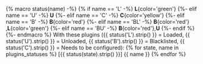 {% macro status(name) -%}
    {% if name == 'L' -%}
        **L**{color='green'}
    {%- elif name == 'U' -%}
        **U**
    {%- elif name == 'C' -%}
        **C**{color='yellow'}
    {%- elif name == 'B' -%}
        **B**{color='red'}
    {%- elif name == 'BL' -%}
        **B**{color='red'} ,**L**{color='green'}
    {%- elif name == 'BU' -%}
        **B**{color='red'},**U**
    {%- endif %}
{%- endmacro %}
With these plugins ({{ status('L').strip() }} = Loaded, {{ status('U').strip() }} = Unloaded, {{ status('B').strip() }} = Blacklisted, {{ status('C').strip() }} = Needs to be configured):
{% for state, name in plugins_statuses %}
[{{ status(state).strip() }}] {{ name }}
{% endfor %}
